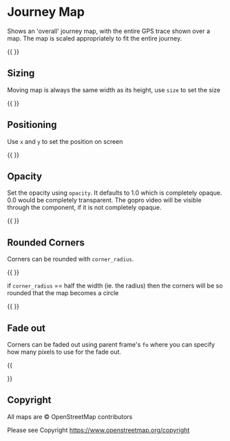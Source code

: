 
# Journey Map

Shows an 'overall' journey map, with the entire GPS trace shown over a map. The map is scaled appropriately to fit the
entire journey.

{{ <component type="journey_map" size="256" /> }}


## Sizing

Moving map is always the same width as its height, use `size` to set the size

{{ <component type="journey_map" size="64" /> }}

## Positioning

Use `x` and `y` to set the position on screen

{{ <component type="journey_map" x="64" y="64" size="64" /> }}

## Opacity

Set the opacity using `opacity`. It defaults to 1.0 which is completely opaque. 0.0 would be completely transparent.
The gopro video will be visible through the component, if it is not completely opaque.

{{ <component type="journey_map" opacity="0.6" /> }}

## Rounded Corners

Corners can be rounded with `corner_radius`.

{{ <component type="journey_map" size="256" corner_radius="40" /> }}

if `corner_radius` == half the width (ie. the radius) then the corners will be so rounded that the map becomes a circle

{{ <component type="journey_map" size="256" corner_radius="128"/> }}

## Fade out

Corners can be faded out using parent frame's `fo` where you can specify how many pixels to use for the fade out.

{{
<frame width="200" height="200" bg="255,255,255">
    <frame width="200" height="200" cr="50" fo="40">
      <component type="journey_map" size="200"/>
    </frame>
</frame>

}}

## Copyright

All maps are © OpenStreetMap contributors

Please see Copyright https://www.openstreetmap.org/copyright



